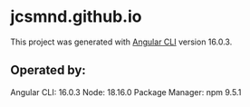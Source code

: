 # jcsmnd.github.io

This project was generated with [Angular CLI](https://github.com/angular/angular-cli) version 16.0.3.

## Operated by:
Angular CLI: 16.0.3
Node: 18.16.0
Package Manager: npm 9.5.1